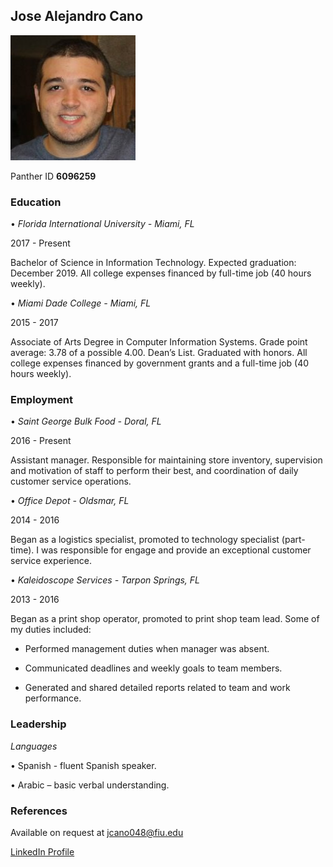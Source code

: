 ## Jose Alejandro Cano

![Profile Picture](https://raw.githubusercontent.com/jcano048/Jose-Cano/master/Profile%20Picture.jpg)

Panther ID **6096259**

### Education

• _Florida International University - Miami, FL_

2017 - Present

Bachelor of Science in Information Technology. Expected graduation: December 2019. All college expenses financed by full-time job (40 hours weekly).

• _Miami Dade College - Miami, FL_

2015 - 2017

Associate of Arts Degree in Computer Information Systems. Grade point average: 3.78 of a possible 4.00. Dean’s List. Graduated with honors. All college expenses financed by government grants and a full-time job (40 hours weekly).

### Employment

• _Saint George Bulk Food - Doral, FL_

2016 - Present

Assistant manager. Responsible for maintaining store inventory, supervision and motivation of staff to perform their best, and coordination of daily customer service operations.

• _Office Depot - Oldsmar, FL_

2014 - 2016

Began as a logistics specialist, promoted to technology specialist (part-time). I was responsible for engage and provide an exceptional customer service experience.

• _Kaleidoscope Services - Tarpon Springs, FL_

2013 - 2016

Began as a print shop operator, promoted to print shop team lead. Some of my duties included:

- Performed management duties when manager was absent.

- Communicated deadlines and weekly goals to team members.

- Generated and shared detailed reports related to team and work performance.

### Leadership

_Languages_

• Spanish - fluent Spanish speaker.

• Arabic – basic verbal understanding.

### References

Available on request at [jcano048@fiu.edu]()

[LinkedIn Profile](www.linkedin.com/in/jcano048)

